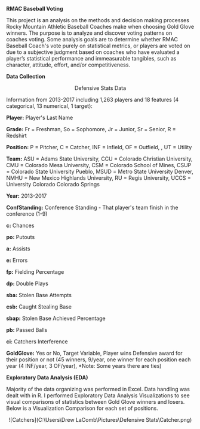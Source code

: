 **RMAC Baseball Voting**

This project is an analysis on the methods and decision making processes Rocky Mountain Athletic Baseball Coaches make when choosing  Gold Glove winners.  The purpose is to analyze and discover voting patterns on coaches voting. Some analysis goals are to determine whether RMAC Baseball Coach's vote purely on statistical metrics, or players are voted on due to a subjective judgment based on coaches who have evaluated a player’s statistical performance and immeasurable tangibles, such as character, attitude, effort, and/or competitiveness.  

**Data Collection**

<p align="center"> Defensive Stats Data

Information from 2013-2017 including 1,263 players and 18 features (4 categorical, 13 numerical, 1 target):

**Player:** Player's Last Name

**Grade:** Fr = Freshman, So = Sophomore, Jr = Junior, Sr = Senior, R = Redshirt

**Position:** P = Pitcher, C = Catcher, INF = Infield, OF = Outfield, , UT = Utility

**Team:** ASU = Adams State University, CCU = Colorado Christian University, CMU = Colorado Mesa University, CSM = Colorado School of Mines, CSUP = Colorado State University Pueblo, MSUD = Metro State University Denver, NMHU = New Mexico Highlands University, RU = Regis University, UCCS = University Colorado Colorado Springs

**Year:** 2013-2017

**ConfStanding:** Conference Standing - That player's team finish in the conference (1-9)

**c:** Chances 

**po:** Putouts 

**a:** Assists 

**e:** Errors 

**fp:** Fielding Percentage 

**dp:** Double Plays 

**sba:** Stolen Base Attempts 

**csb:** Caught Stealing Base 

**sbap:** Stolen Base Achieved Percentage 

**pb:** Passed Balls 

**ci:** Catchers Interference 

**GoldGlove:** Yes or No, Target Variable, Player wins Defensive award for their position or not (45 winners, 9/year, one winner for each position each year (4 INF/year, 3 OF/year), *Note: Some years there are ties)

**Exploratory Data Analysis (EDA)**
	
Majority of the data organizing was performed in Excel.  Data handling was dealt with in R.  I performed Exploratory Data Analysis Visualizations to see visual comparisons of statistics between Gold Glove winners and losers.  Below is a Visualization Comparison for each set of positions.

<p align="center">
 ![Catchers](C:\Users\Drew LaComb\Pictures\Defensive Stats\Catcher.png)
</p>

